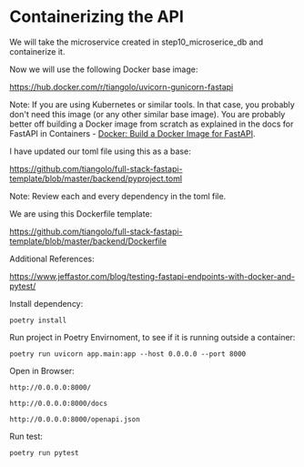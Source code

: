 # Containerizing the API

We will take the microservice created in step10_microserice_db and containerize it.

Now we will use the following Docker base image:

https://hub.docker.com/r/tiangolo/uvicorn-gunicorn-fastapi


Note: If you are using Kubernetes or similar tools. In that case, you probably don't need this image (or any other similar base image). You are probably better off building a Docker image from scratch as explained in the docs for FastAPI in Containers - [Docker: Build a Docker Image for FastAPI](https://fastapi.tiangolo.com/deployment/docker/#replication-number-of-processes).

I have updated our toml file using this as a base:

https://github.com/tiangolo/full-stack-fastapi-template/blob/master/backend/pyproject.toml

Note: Review each and every dependency in the toml file.



We are using this Dockerfile template:

https://github.com/tiangolo/full-stack-fastapi-template/blob/master/backend/Dockerfile

Additional References:

https://www.jeffastor.com/blog/testing-fastapi-endpoints-with-docker-and-pytest/

Install dependency:

    poetry install

Run project in Poetry Envirnoment, to see if it is running outside a container:

    poetry run uvicorn app.main:app --host 0.0.0.0 --port 8000

Open in Browser:

    http://0.0.0.0:8000/

    http://0.0.0.0:8000/docs

    http://0.0.0.0:8000/openapi.json

Run test:

    poetry run pytest



